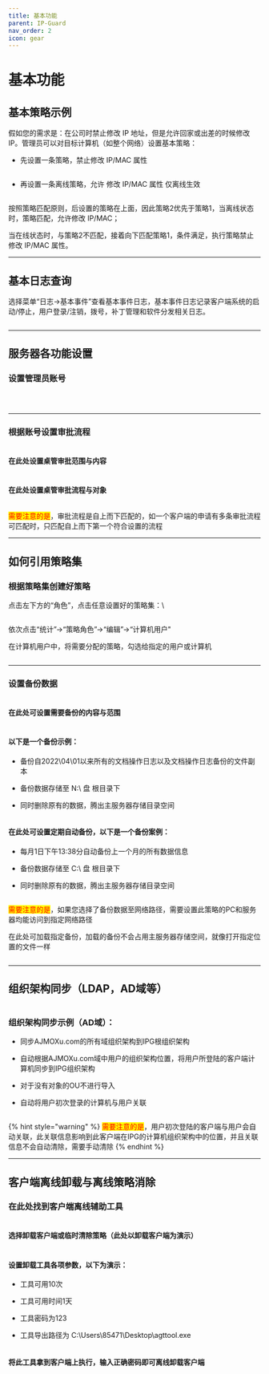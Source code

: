 ```yaml
---
title: 基本功能
parent: IP-Guard
nav_order: 2
icon: gear
---
```


# 基本功能

## 基本策略示例

假如您的需求是：在公司时禁止修改 IP 地址，但是允许回家或出差的时候修改IP。管理员可以对目标计算机（如整个网络）设置基本策略：

* 先设置一条策略，禁止修改 IP/MAC 属性

<figure><img src="https://user-images.githubusercontent.com/123937106/215726448-e1dee8d0-4b86-4398-9693-484cb348266c.png" alt=""><figcaption></figcaption></figure>

* 再设置一条离线策略，允许 修改 IP/MAC 属性 仅离线生效

<figure><img src="https://user-images.githubusercontent.com/123937106/215726504-469a1951-0372-4700-9d90-5c0ed8852832.png" alt=""><figcaption></figcaption></figure>

按照策略匹配原则，后设置的策略在上面，因此策略2优先于策略1，当离线状态时，策略匹配，允许修改 IP/MAC；

当在线状态时，与策略2不匹配，接着向下匹配策略1，条件满足，执行策略禁止修改 IP/MAC 属性。



***

## 基本日志查询

选择菜单“日志->基本事件”查看基本事件日志，基本事件日志记录客户端系统的启动/停止，用户登录/注销，拨号，补丁管理和软件分发相关日志。\
&#x20;

<figure><img src="https://user-images.githubusercontent.com/123937106/215730143-8a880907-7624-44a2-b075-6c83fbc2b538.png" alt=""><figcaption></figcaption></figure>



***

## 服务器各功能设置

### 设置管理员账号 

<figure><img src="https://user-images.githubusercontent.com/123937106/215958079-56274cbb-fc70-46d5-9fba-a43ea91b0820.png" alt=""><figcaption></figcaption></figure>

<figure><img src="https://user-images.githubusercontent.com/123937106/215958386-42af8f4d-6304-4203-8844-5f8854642289.png" alt=""><figcaption></figcaption></figure>

&#x20;&#x20;

<figure><img src="https://user-images.githubusercontent.com/123937106/215958685-2c232369-ff71-453a-9a4c-0e9fe9509b60.png" alt=""><figcaption></figcaption></figure>



***

### 根据账号设置审批流程

<figure><img src="https://user-images.githubusercontent.com/123937106/215958997-8e6b5ee4-eb87-4a1a-91b8-80e363f92e53.png" alt=""><figcaption></figcaption></figure>

#### 在此处设置桌管审批范围与内容 &#x20;

<figure><img src="https://user-images.githubusercontent.com/123937106/215959149-6ba29f3f-4e40-4210-8196-b909fdfc8b1a.png" alt=""><figcaption></figcaption></figure>

#### 在此处设置桌管审批流程与对象 &#x20;

<figure><img src="https://user-images.githubusercontent.com/123937106/215959307-fbf89e3b-80b1-407c-a879-a427503c39aa.png" alt=""><figcaption></figcaption></figure>

<mark style="color:red;">需要注意的是</mark>，审批流程是自上而下匹配的，如一个客户端的申请有多条审批流程可匹配时，只匹配自上而下第一个符合设置的流程





***

## 如何引用策略集

### 根据策略集创建好策略

点击左下方的“角色”，点击任意设置好的策略集：\


<figure><img src="../../.gitbook/assets/image (4).png" alt=""><figcaption></figcaption></figure>

依次点击“统计”->“策略角色”->“编辑”->“计算机用户"

在计算机用户中，将需要分配的策略，勾选给指定的用户或计算机

<figure><img src="../../.gitbook/assets/image (1) (1).png" alt=""><figcaption></figcaption></figure>







***

### 设置备份数据

<figure><img src="https://user-images.githubusercontent.com/123937106/215960035-2e3a0c64-0557-417f-b248-6770c496d201.png" alt=""><figcaption></figcaption></figure>

#### 在此处可设置需要备份的内容与范围 &#x20;

<figure><img src="https://user-images.githubusercontent.com/123937106/215960070-89ef8a29-7ff8-4319-96ce-d174d5a63f31.png" alt=""><figcaption></figcaption></figure>

#### 以下是一个备份示例：

* 备份自2022\04\01以来所有的文档操作日志以及文档操作日志备份的文件副本
* 备份数据存储至 N:\ 盘 根目录下
*   同时删除原有的数据，腾出主服务器存储目录空间\
    &#x20;

    <figure><img src="https://user-images.githubusercontent.com/123937106/215960298-196cb0a7-a1e7-4a5c-8f67-876b69b27a37.png" alt=""><figcaption></figcaption></figure>

#### 在此处可设置定期自动备份，以下是一个备份案例：

* 每月1日下午13:38分自动备份上一个月的所有数据信息
* 备份数据存储至 C:\ 盘 根目录下
*   同时删除原有的数据，腾出主服务器存储目录空间\
    &#x20;

    <figure><img src="https://user-images.githubusercontent.com/123937106/215960988-60503345-1696-436f-8d3d-25b635b9e1e9.png" alt=""><figcaption></figcaption></figure>

<mark style="color:red;">需要注意的是</mark>，如果您选择了备份数据至网络路径，需要设置此策略的PC和服务器均能访问到指定网络路径

在此处可加载指定备份，加载的备份不会占用主服务器存储空间，就像打开指定位置的文件一样&#x20;

<figure><img src="https://user-images.githubusercontent.com/123937106/215961344-70e7ed65-bfb7-4e93-ba74-d7896d6feaa2.png" alt=""><figcaption></figcaption></figure>



***

## 组织架构同步（LDAP，AD域等）

<figure><img src="https://user-images.githubusercontent.com/123937106/215961632-b39ce36f-e001-4449-bd45-252686af50c1.png" alt=""><figcaption></figcaption></figure>

### 组织架构同步示例（AD域）：

* 同步AJMOXu.com的所有域组织架构到IPG根组织架构
* 自动根据AJMOXu.com域中用户的组织架构位置，将用户所登陆的客户端计算机同步到IPG组织架构
* 对于没有对象的OU不进行导入
*   自动将用户初次登录的计算机与用户关联\
    &#x20;

    <figure><img src="https://user-images.githubusercontent.com/123937106/215963016-b07b2806-a18d-4833-a7c5-f05f54d3b7e0.png" alt=""><figcaption></figcaption></figure>

{% hint style="warning" %}
<mark style="color:red;">需要注意的是</mark>，用户初次登陆的客户端与用户会自动关联，此关联信息影响到此客户端在IPG的计算机组织架构中的位置，并且关联信息不会自动清除，需要手动清除
{% endhint %}



***

## 客户端离线卸载与离线策略消除

### 在此处找到客户端离线辅助工具 &#x20;

<figure><img src="https://user-images.githubusercontent.com/123937106/215984895-cf62bc69-a0de-4c98-a158-8da86b8e0c72.png" alt=""><figcaption></figcaption></figure>

#### 选择卸载客户端或临时清除策略（此处以卸载客户端为演示） &#x20;

<figure><img src="https://user-images.githubusercontent.com/123937106/215985053-6ec3b016-9e61-4d5e-9b1f-1d7b85a449f2.png" alt=""><figcaption></figcaption></figure>

#### 设置卸载工具各项参数，以下为演示：

* 工具可用10次
* 工具可用时间1天
* 工具密码为123
*   工具导出路径为 C:\Users\85471\Desktop\agttool.exe\
    &#x20;

    <figure><img src="https://user-images.githubusercontent.com/123937106/215985369-bd9a3baf-43a9-4a34-8e24-a1f0ccafff60.png" alt=""><figcaption></figcaption></figure>

#### 将此工具拿到客户端上执行，输入正确密码即可离线卸载客户端
